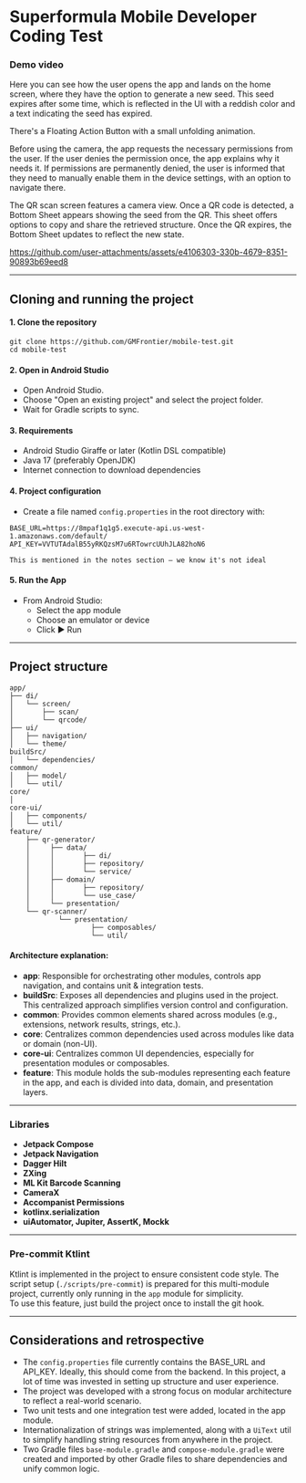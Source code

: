 # Superformula Mobile Developer Coding Test

### Demo video
Here you can see how the user opens the app and lands on the home screen, where they have the option to generate a new seed. This seed expires after some time, which is reflected in the UI with a reddish color and a text indicating the seed has expired.

There's a Floating Action Button with a small unfolding animation.

Before using the camera, the app requests the necessary permissions from the user. If the user denies the permission once, the app explains why it needs it. If permissions are permanently denied, the user is informed that they need to manually enable them in the device settings, with an option to navigate there.

The QR scan screen features a camera view. Once a QR code is detected, a Bottom Sheet appears showing the seed from the QR. This sheet offers options to copy and share the retrieved structure. Once the QR expires, the Bottom Sheet updates to reflect the new state.

https://github.com/user-attachments/assets/e4106303-330b-4679-8351-90893b69eed8

----------------

## Cloning and running the project
#### 1. Clone the repository
```
git clone https://github.com/GMFrontier/mobile-test.git
cd mobile-test
```

#### 2. Open in Android Studio
- Open Android Studio.
- Choose "Open an existing project" and select the project folder.
- Wait for Gradle scripts to sync.

#### 3. Requirements
- Android Studio Giraffe or later (Kotlin DSL compatible)
- Java 17 (preferably OpenJDK)
- Internet connection to download dependencies

#### 4. Project configuration
- Create a file named `config.properties` in the root directory with:
```
BASE_URL=https://8mpaf1q1g5.execute-api.us-west-1.amazonaws.com/default/
API_KEY=VVTUTAdalB55yRKQzsM7u6RTowrcUUhJLA82hoN6
```
`This is mentioned in the notes section — we know it's not ideal`

#### 5. Run the App
- From Android Studio:
  - Select the app module
  - Choose an emulator or device
  - Click ▶️ Run

----------------

## Project structure

```
app/
├── di/                
│   └── screen/
│       ├── scan/        
│       └── qrcode/
├── ui/                
│   ├── navigation/ 
│   └── theme/
buildSrc/
│   └── dependencies/
common/
│   ├── model/ 
│   └── util/
core/
│   
core-ui/
│   ├── components/ 
│   └── util/
feature/ 
    ├── qr-generator/
    │     ├── data/
    │     │       ├── di/ 
    │     │       ├── repository/ 
    │     │       └── service/
    │     ├── domain/
    │     │       ├── repository/ 
    │     │       └── use_case/
    │     └── presentation/
    └── qr-scanner/    
            └── presentation/    
                    ├── composables/ 
                    └── util/     
```

#### Architecture explanation:
- **app**: Responsible for orchestrating other modules, controls app navigation, and contains unit & integration tests.
- **buildSrc**: Exposes all dependencies and plugins used in the project. This centralized approach simplifies version control and configuration.
- **common**: Provides common elements shared across modules (e.g., extensions, network results, strings, etc.).
- **core**: Centralizes common dependencies used across modules like data or domain (non-UI).
- **core-ui**: Centralizes common UI dependencies, especially for presentation modules or composables.
- **feature**: This module holds the sub-modules representing each feature in the app, and each is divided into data, domain, and presentation layers.

----------------

### Libraries

- **Jetpack Compose** 
- **Jetpack Navigation**  
- **Dagger Hilt** 
- **ZXing** 
- **ML Kit Barcode Scanning**
- **CameraX**  
- **Accompanist Permissions**
- **kotlinx.serialization**
- **uiAutomator, Jupiter, AssertK, Mockk** 

----------------

### Pre-commit Ktlint
Ktlint is implemented in the project to ensure consistent code style. The script setup (`./scripts/pre-commit`) is prepared for this multi-module project, currently only running in the `app` module for simplicity.  
To use this feature, just build the project once to install the git hook.

----------------

## Considerations and retrospective

- The `config.properties` file currently contains the BASE_URL and API_KEY. Ideally, this should come from the backend. In this project, a lot of time was invested in setting up structure and user experience.
- The project was developed with a strong focus on modular architecture to reflect a real-world scenario.
- Two unit tests and one integration test were added, located in the app module.
- Internationalization of strings was implemented, along with a `UiText` util to simplify handling string resources from anywhere in the project.
- Two Gradle files `base-module.gradle` and `compose-module.gradle` were created and imported by other Gradle files to share dependencies and unify common logic.
